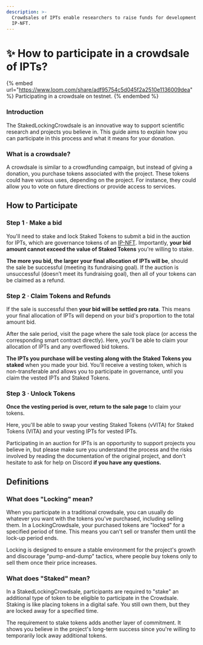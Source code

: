 ```yaml
---
description: >-
  Crowdsales of IPTs enable researchers to raise funds for development of an
  IP-NFT.
---
```


# ✨ How to participate in a crowdsale of IPTs?

{% embed url="https://www.loom.com/share/adf95754c5d045f2a2510e1136009dea" %}
Participating in a crowdsale on testnet.
{% endembed %}

### Introduction

The StakedLockingCrowdsale is an innovative way to support scientific research and projects you believe in. This guide aims to explain how you can participate in this process and what it means for your donation.

### What is a crowdsale?

A crowdsale is similar to a crowdfunding campaign, but instead of giving a donation, you purchase tokens associated with the project. These tokens could have various uses, depending on the project. For instance, they could allow you to vote on future directions or provide access to services.

## How to Participate

### Step 1 · Make a bid

You'll need to stake and lock Staked Tokens to submit a bid in the auction for IPTs, which are governance tokens of an [IP-NFT](https://docs.molecule.to/documentation/ip-nft-protocol/intro-to-ip-nft). Importantly, **your bid amount cannot exceed the value of Staked Tokens** you're willing to stake.

**The more you bid, the larger your final allocation of IPTs will be**, should the sale be successful (meeting its fundraising goal). If the auction is unsuccessful (doesn’t meet its fundraising goal), then all of your tokens can be claimed as a refund.

### Step 2 · Claim Tokens and Refunds

If the sale is successful then **your bid will be settled pro rata**. This means your final allocation of IPTs will depend on your bid's proportion to the total amount bid.

After the sale period, visit the page where the sale took place (or access the corresponding smart contract directly). Here, you'll be able to claim your allocation of IPTs and any overflowed bid tokens.

**The IPTs you purchase will be vesting along with the Staked Tokens you staked** when you made your bid. You'll receive a vesting token, which is non-transferable and allows you to participate in governance, until you claim the vested IPTs and Staked Tokens.

### Step 3 · Unlock Tokens

**Once the vesting period is over, return to the sale page** to claim your tokens.

Here, you'll be able to swap your vesting Staked Tokens (vVITA) for Staked Tokens (VITA) and your vesting IPTs for vested IPTs.

Participating in an auction for IPTs is an opportunity to support projects you believe in, but please make sure you understand the process and the risks involved by reading the documentation of the original project, and don't hesitate to ask for help on Discord **if you have any questions.**

## Definitions

### What does "Locking" mean?

When you participate in a traditional crowdsale, you can usually do whatever you want with the tokens you've purchased, including selling them. In a LockingCrowdsale, your purchased tokens are "locked" for a specified period of time. This means you can't sell or transfer them until the lock-up period ends.

Locking is designed to ensure a stable environment for the project's growth and discourage "pump-and-dump" tactics, where people buy tokens only to sell them once their price increases.

### What does "Staked" mean?

In a StakedLockingCrowdsale, participants are required to "stake" an additional type of token to be eligible to participate in the Crowdsale. Staking is like placing tokens in a digital safe. You still own them, but they are locked away for a specified time.

The requirement to stake tokens adds another layer of commitment. It shows you believe in the project's long-term success since you're willing to temporarily lock away additional tokens.
